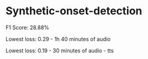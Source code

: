 # Synthetic-onset-detection

F1 Score: 28.88%

Lowest loss: 0.29 - 1h 40 minutes of audio

Lowest loss: 0.19 - 30 minutes of audio - tts
